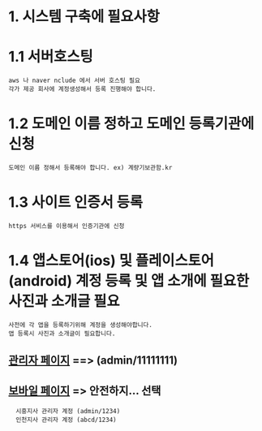 # 1. 시스템 구축에 필요사항

  # 1.1 서버호스팅
    aws 나 naver nclude 에서 서버 호스팅 필요
    각가 제공 회사에 계정생성해서 등록 진행해야 합니다.
    
    
  # 1.2 도메인 이름 정하고 도메인 등록기관에 신청
    도메인 이름 정해서 등록해야 합니다. ex) 계량기보관함.kr
    
  # 1.3 사이트 인증서 등록
    https 서비스를 이용해서 인증기관에 신청
  
  # 1.4  앱스토어(ios) 및 플레이스토어(android) 계정 등록 및 앱 소개에 필요한 사진과 소개글 필요
    사전에 각 앱을 등록하기위해 계정을 생성해야합니다.
    앱 등록시 사진과 소개글이 필요합니다.
    

  ## [관리자 페이지](https://o2obox.kr:3110/admin ) ==> (admin/11111111)
  ## [보바일 페이지](https://o2obox.kr:3110/web )  => 안전하지... 선택
      시흥지사 관리자 계정 (admin/1234)
      인천지사 관리자 계정 (abcd/1234)
